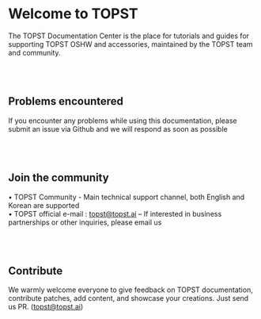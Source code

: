 
# Welcome to TOPST

The TOPST Documentation Center is the place for tutorials and guides for supporting TOPST OSHW and accessories, maintained by the TOPST team and community.


<br/><br/>

## Problems encountered

If you encounter any problems while using this documentation, please submit an issue via Github and we will respond as soon as possible

<br/><br/>

## Join the community

  •	TOPST Community - Main technical support channel, both English and Korean are supported
<br/>
  •	TOPST official e-mail : topst@topst.ai – If interested in business partnerships or other inquiries, please email us

<br/><br/>

## Contribute

We warmly welcome everyone to give feedback on TOPST documentation, contribute patches, add content, and showcase your creations. Just send us PR. (topst@topst.ai)

